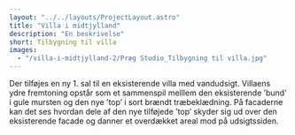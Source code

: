 ```yaml
---
layout: "../../layouts/ProjectLayout.astro"
title: "Villa i midtjylland"
description: "En beskrivelse"
short: Tilbygning til villa
images:
  - "/villa-i-midtjylland-2/Præg Studio_Tilbygning til villa.jpg"
---
```


Der tilføjes en ny 1. sal til en eksisterende villa med vandudsigt. Villaens ydre fremtoning opstår som et sammenspil melllem den eksisterende ’bund’ i gule mursten og den nye ’top’ i sort brændt træbeklædning. På facaderne kan det ses hvordan dele af den nye tilføjede ’top’ skyder sig ud over den eksisterende facade og danner et overdækket areal mod på udsigtssiden.
